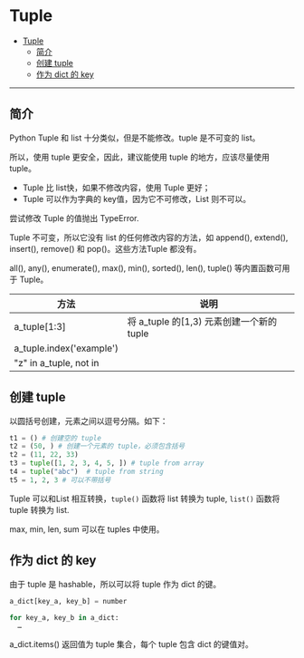 # Tuple

- [Tuple](#tuple)
  - [简介](#%e7%ae%80%e4%bb%8b)
  - [创建 tuple](#%e5%88%9b%e5%bb%ba-tuple)
  - [作为 dict 的 key](#%e4%bd%9c%e4%b8%ba-dict-%e7%9a%84-key)

***

## 简介

Python Tuple 和 list 十分类似，但是不能修改。tuple 是不可变的 list。

所以，使用 tuple 更安全，因此，建议能使用 tuple 的地方，应该尽量使用 tuple。

- Tuple 比 list快，如果不修改内容，使用 Tuple 更好；
- Tuple 可以作为字典的 key值，因为它不可修改，List 则不可以。

尝试修改 Tuple 的值抛出 TypeError.

Tuple 不可变，所以它没有 list 的任何修改内容的方法，如 append(), extend(), insert(), remove() 和 pop()。这些方法Tuple 都没有。

all(), any(), enumerate(), max(), min(), sorted(), len(), tuple() 等内置函数可用于 Tuple。

| 方法                     | 说明                                      |
| ------------------------ | ----------------------------------------- |
| a_tuple[1:3]             | 将 a_tuple 的[1,3) 元素创建一个新的 tuple |
| a_tuple.index('example') |                                           |
| "z" in a_tuple, not in   |                                           |

## 创建 tuple

以圆括号创建，元素之间以逗号分隔。如下：

```py
t1 = () # 创建空的 tuple
t2 = (50, ) # 创建一个元素的 tuple，必须包含括号
t2 = (11, 22, 33)
t3 = tuple([1, 2, 3, 4, 5, ]) # tuple from array
t4 = tuple("abc")  # tuple from string
t5 = 1, 2, 3 # 可以不带括号
```

Tuple 可以和List 相互转换，`tuple()` 函数将 list 转换为 tuple, `list()` 函数将 tuple 转换为 list.

max, min, len, sum 可以在 tuples 中使用。

## 作为 dict 的 key

由于 tuple 是 hashable，所以可以将 tuple 作为 dict 的键。

```py
a_dict[key_a, key_b] = number

for key_a, key_b in a_dict:
  …
```

a_dict.items() 返回值为 tuple 集合，每个 tuple 包含 dict 的键值对。
